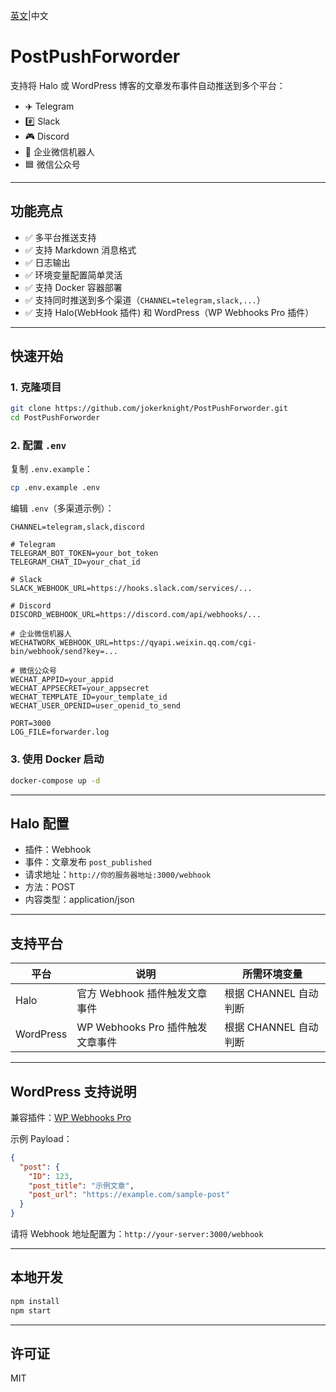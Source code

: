 [英文](README.md)|中文
# PostPushForworder

支持将 Halo 或 WordPress 博客的文章发布事件自动推送到多个平台：  
- ✈️ Telegram
- #️⃣ Slack
- 🎮 Discord
- 💼 企业微信机器人
- 🟦 微信公众号
---

## 功能亮点

- ✅ 多平台推送支持
- ✅ 支持 Markdown 消息格式
- ✅ 日志输出
- ✅ 环境变量配置简单灵活
- ✅ 支持 Docker 容器部署
- ✅ 支持同时推送到多个渠道（`CHANNEL=telegram,slack,...`）
- ✅ 支持 Halo(WebHook 插件) 和 WordPress（WP Webhooks Pro 插件）

---

## 快速开始

### 1. 克隆项目

```bash
git clone https://github.com/jokerknight/PostPushForworder.git
cd PostPushForworder
```

### 2. 配置 `.env`

复制 `.env.example`：

```bash
cp .env.example .env
```

编辑 `.env`（多渠道示例）：

```env
CHANNEL=telegram,slack,discord

# Telegram
TELEGRAM_BOT_TOKEN=your_bot_token
TELEGRAM_CHAT_ID=your_chat_id

# Slack
SLACK_WEBHOOK_URL=https://hooks.slack.com/services/...

# Discord
DISCORD_WEBHOOK_URL=https://discord.com/api/webhooks/...

# 企业微信机器人
WECHATWORK_WEBHOOK_URL=https://qyapi.weixin.qq.com/cgi-bin/webhook/send?key=...

# 微信公众号
WECHAT_APPID=your_appid
WECHAT_APPSECRET=your_appsecret
WECHAT_TEMPLATE_ID=your_template_id
WECHAT_USER_OPENID=user_openid_to_send

PORT=3000
LOG_FILE=forwarder.log
```

### 3. 使用 Docker 启动

```bash
docker-compose up -d
```

---

## Halo 配置

- 插件：Webhook
- 事件：文章发布 `post_published`
- 请求地址：`http://你的服务器地址:3000/webhook`
- 方法：POST
- 内容类型：application/json

---

## 支持平台

| 平台            | 说明                                | 所需环境变量                    |
|----------------|-------------------------------------|---------------------------------|
| Halo           | 官方 Webhook 插件触发文章事件         | 根据 CHANNEL 自动判断           |
| WordPress      | WP Webhooks Pro 插件触发文章事件     | 根据 CHANNEL 自动判断           |

---

## WordPress 支持说明

兼容插件：[WP Webhooks Pro](https://wp-webhooks.com/)

示例 Payload：

```json
{
  "post": {
    "ID": 123,
    "post_title": "示例文章",
    "post_url": "https://example.com/sample-post"
  }
}
```

请将 Webhook 地址配置为：`http://your-server:3000/webhook`

---

## 本地开发

```bash
npm install
npm start
```

---

## 许可证

MIT